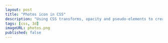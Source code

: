 ```yaml
---
layout: post
title: "Photos icon in CSS"
description: "Using CSS transforms, opacity and pseudo-elements to create the iOS 7 Photos icon."
tags: [css, 3d]
imageURL: photos.png
published: false
---
```




